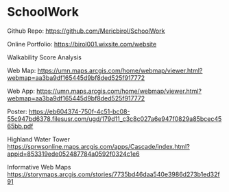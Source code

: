 # SchoolWork

Github Repo:
https://github.com/Mericbirol/SchoolWork

Online Portfolio:
https://birol001.wixsite.com/website

Walkability Score Analysis

Web Map:
https://umn.maps.arcgis.com/home/webmap/viewer.html?webmap=aa3ba9df165445d9bf8ded525f917772

Web App:
https://umn.maps.arcgis.com/home/webmap/viewer.html?webmap=aa3ba9df165445d9bf8ded525f917772

Poster:
https://eb604374-750f-4c51-bc08-55c947bd6378.filesusr.com/ugd/179d11_c3c8c027a6e947f0829a85bcec4565bb.pdf

Highland Water Tower
https://sprwsonline.maps.arcgis.com/apps/Cascade/index.html?appid=853319ede052487784a0592f0324c1e6

Informative Web Maps
https://storymaps.arcgis.com/stories/7735bd46daa540e3986d273b1ed32f91


